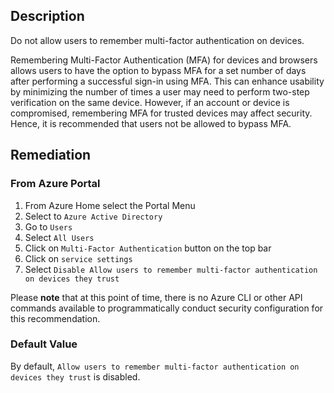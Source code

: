 ## Description

Do not allow users to remember multi-factor authentication on devices.

Remembering Multi-Factor Authentication (MFA) for devices and browsers allows users to have the option to bypass MFA for a set number of days after performing a successful sign-in using MFA. This can enhance usability by minimizing the number of times a user may need to perform two-step verification on the same device. However, if an account or device is compromised, remembering MFA for trusted devices may affect security. Hence, it is recommended that users not be allowed to bypass MFA.

## Remediation

### From Azure Portal

1. From Azure Home select the Portal Menu
2. Select to `Azure Active Directory`
3. Go to `Users`
4. Select `All Users`
5. Click on `Multi-Factor Authentication` button on the top bar
6. Click on `service settings`
7. Select `Disable Allow users to remember multi-factor authentication on devices they trust`

Please **note** that at this point of time, there is no Azure CLI or other API commands available to programmatically conduct security configuration for this recommendation.

### Default Value

By default, `Allow users to remember multi-factor authentication on devices they trust` is disabled.